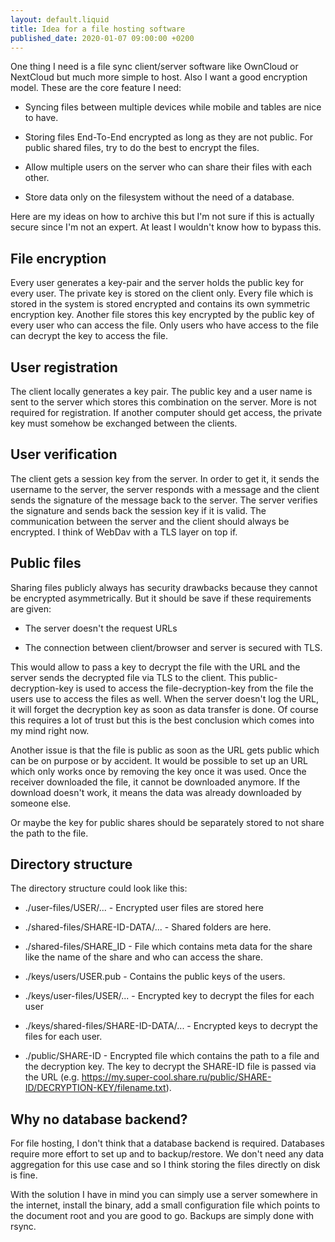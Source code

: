 ```yaml
---
layout: default.liquid
title: Idea for a file hosting software
published_date: 2020-01-07 09:00:00 +0200
---
```


One thing I need is a file sync client/server software like OwnCloud or
NextCloud but much more simple to host.  Also I want a good encryption model.
These are the core feature I need:

* Syncing files between multiple devices while mobile and tables are nice to
  have.

* Storing files End-To-End encrypted as long as they are not public.  For public
  shared files, try to do the best to encrypt the files.

* Allow multiple users on the server who can share their files with each other.

* Store data only on the filesystem without the need of a database.

Here are my ideas on how to archive this but I'm not sure if this is actually
secure since I'm not an expert.  At least I wouldn't know how to bypass this.

## File encryption

Every user generates a key-pair and the server holds the public key for every
user.  The private key is stored on the client only.  Every file which is
stored in the system is stored encrypted and contains its own symmetric
encryption key.  Another file stores this key encrypted by the public key of
every user who can access the file.  Only users who have access to the file
can decrypt the key to access the file.

## User registration

The client locally generates a key pair.  The public key and a user name is
sent to the server which stores this combination on the server.  More is not
required for registration.  If another computer should get access, the private
key must somehow be exchanged between the clients.

## User verification

The client gets a session key from the server.  In order to get it, it sends the
username to the server, the server responds with a message and the client sends
the signature of the message back to the server.  The server verifies the
signature and sends back the session key if it is valid.  The communication
between the server and the client should always be encrypted.  I think of
WebDav with a TLS layer on top if.

## Public files

Sharing files publicly always has security drawbacks because they cannot be
encrypted asymmetrically.  But it should be save if these requirements are
given:

* The server doesn't the request URLs

* The connection between client/browser and server is secured with TLS.

This would allow to pass a key to decrypt the file with the URL and the server
sends the decrypted file via TLS to the client.  This public-decryption-key
is used to access the file-decryption-key from the file the users use to access
the files as well.  When the server doesn't log
the URL, it will forget the decryption key as soon as data transfer is
done.  Of course this requires a lot of trust but this is the best conclusion
which comes into my mind right now.

Another issue is that the file is public
as soon as the URL gets public which can be on purpose or by accident.  It would
be possible to set up an URL which only works once by removing the key once it
was used.  Once the receiver downloaded the file, it cannot be downloaded
anymore.  If the download doesn't work, it means the data was already downloaded
by someone else.

Or maybe the key for public shares should be separately stored to not share
the path to the file.

## Directory structure

The directory structure could look like this:

* ./user-files/USER/... - Encrypted user files are stored here

* ./shared-files/SHARE-ID-DATA/... - Shared folders are here.

* ./shared-files/SHARE_ID - File which contains meta data for the share like
  the name of the share and who can access the share.

* ./keys/users/USER.pub - Contains the public keys of the users.

* ./keys/user-files/USER/... - Encrypted key to decrypt the files for each user

* ./keys/shared-files/SHARE-ID-DATA/... - Encrypted keys to decrypt the files
  for each user.

* ./public/SHARE-ID - Encrypted file which contains the path to a file and
  the decryption key.  The key to decrypt the SHARE-ID file is passed via the
  URL (e.g. 
  https://my.super-cool.share.ru/public/SHARE-ID/DECRYPTION-KEY/filename.txt).


## Why no database backend?

For file hosting, I don't think that a database backend is required.  Databases
require more effort to set up and to backup/restore.  We don't need any data
aggregation for this use case and so I think storing the files directly on
disk is fine. 

With the solution I have in mind you can simply use a server somewhere in the
internet, install the binary, add a small configuration file which points to
the document root and you are good to go.  Backups are simply done with rsync.



